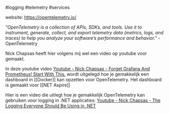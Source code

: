 #logging #telemetry #services 

website: https://opentelemetry.io/

*"OpenTelemetry is a collection of APIs, SDKs, and tools. Use it to instrument, generate, collect, and export telemetry data (metrics, logs, and traces) to help you analyze your software’s performance and behavior."* - OpenTelemetry

Nick Chapsas heeft hier volgens mij wel een video op youtube voor gemaakt.

In deze youtube video [Youtube - Nick Chapsas - Forget Grafana And Prometheus! Start With This.](https://www.youtube.com/watch?v=617oVraGY_M) wordt uitgelegd hoe je gemakkelijk een dashboard in [[Docker]] kan opzetten voor OpenTelemetry. 
Het dashboard is gemaakt voor [[NET Aspire]]

Hier is een video die uitlegt hoe je gemakkelijk OpenTelemetry kan gebruiken voor logging in .NET applicaties: [Youtube - Nick Chapsas - The Logging Everyone Should Be Using in .NET](https://www.youtube.com/watch?v=MHJ0BHfWhRw) 


